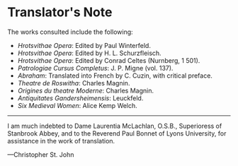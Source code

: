 # Translator's Note

The works consulted include the following:

* *Hrotsvithae Opera*: Edited by Paul Winterfeld.
* *Hrotsvithae Opera*: Edited by H. L. Schurzfleisch.
* *Hrotsvithae Opera*: Edited by Conrad Celtes (Nurnberg, 1 501).
* *Patrologiae Cursus Completus*: J. P. Migne (vol. 137).
* *Abraham*: Translated into French by C. Cuzin, with critical preface.
* *Theatre de Roswitha*: Charles Magnin.
* *Origines du theatre Moderne*: Charles Magnin.
* *Antiquitates Gandersheimensis*: Leuckfeld.
* *Six Medieval Women*: Alice Kemp Welch.

***

I am much indebted to Dame Laurentia McLachlan, O.S.B., Superioress of Stanbrook Abbey, and to the Reverend Paul Bonnet of Lyons University, for assistance in the work of translation.

—Christopher St. John
